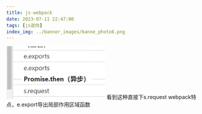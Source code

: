 ```yaml
---
title: js-webpack
date: 2023-07-11 22:47:00
tags: [js逆向]
index_img: ../banner_images/banne_photo6.png
---
```



![](../../images/Pasted%20image%2020230709222759.png)
看到这种直接下s.request
webpack特点，e.export导出局部作用区域函数
